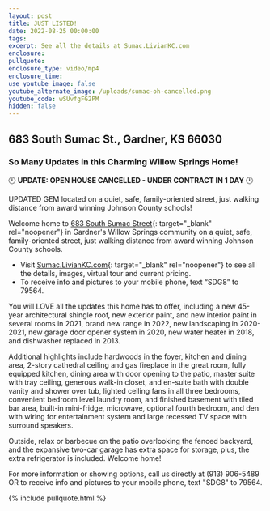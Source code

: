 ```yaml
---
layout: post
title: JUST LISTED!
date: 2022-08-25 00:00:00
tags:
excerpt: See all the details at Sumac.LivianKC.com
enclosure:
pullquote:
enclosure_type: video/mp4
enclosure_time:
use_youtube_image: false
youtube_alternate_image: /uploads/sumac-oh-cancelled.png
youtube_code: wSUvfgFG2PM
hidden: false
---
```

## 683 South Sumac St., Gardner, KS 66030

### So Many Updates in this Charming Willow Springs Home\!

🕛 **UPDATE: OPEN HOUSE CANCELLED - UNDER CONTRACT IN 1 DAY** 🕛&nbsp;

UPDATED GEM located on a quiet, safe, family-oriented street, just walking distance from award winning Johnson County schools\!

Welcome home to [683 South Sumac Street](http://sumac.liviankc.com){: target="_blank" rel="noopener"} in Gardner's Willow Springs community on a quiet, safe, family-oriented street, just walking distance from award winning Johnson County schools.

* Visit&nbsp;[Sumac.LivianKC.com](http://sumac.liviankc.com){: target="_blank" rel="noopener"}&nbsp;to see all the details, images, virtual tour and current pricing.
* To receive info and pictures to your mobile phone, text “SDG8” to 79564.

You will LOVE all the updates this home has to offer, including a new 45-year architectural shingle roof, new exterior paint, and new interior paint in several rooms in 2021, brand new range in 2022, new landscaping in 2020-2021, new garage door opener system in 2020, new water heater in 2018, and dishwasher replaced in 2013.

Additional highlights include hardwoods in the foyer, kitchen and dining area, 2-story cathedral ceiling and gas fireplace in the great room, fully equipped kitchen, dining area with door opening to the patio, master suite with tray ceiling, generous walk-in closet, and en-suite bath with double vanity and shower over tub, lighted ceiling fans in all three bedrooms, convenient bedroom level laundry room, and finished basement with tiled bar area, built-in mini-fridge, microwave, optional fourth bedroom, and den with wiring for entertainment system and large recessed TV space with surround speakers.

Outside, relax or barbecue on the patio overlooking the fenced backyard, and the expansive two-car garage has extra space for storage, plus, the extra refrigerator is included. Welcome home\!

For more information or showing options, call us directly at (913) 906-5489 OR to receive info and pictures to your mobile phone, text "SDG8" to 79564.

{% include pullquote.html %}